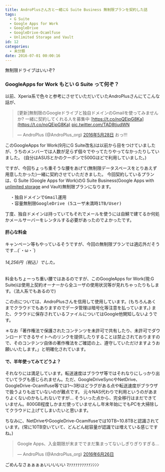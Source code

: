 ```yaml
---
title: AndroPlusさん方と一緒にG Suite Business 無制限プランを契約した話
tags:
  - G Suite
  - Google Apps for Work
  - GoogleDrive
  - GoogleDrive-Ocamlfuse
  - Unlimited Storage and Vault
id: 12
categories:
  - 未分類
date: 2016-07-01 00:00:16
---
```


無制限ドライブはいいぞ?<!--more-->

### GoogleApps for Work もとい G Suite って何ぞ？

以前、Xperia系で色々と参考にさせていただいていたAndroPlusさんにてこんな話が、
> [更新]無制限のGoogleドライブと独自ドメインのGmailを使ってみませんか? 一緒に契約してくれる人を募集中 [https://t.co/noQEipG8Ka](https://t.co/noQEipG8Ka) [pic.twitter.com/TAD8tjudWN](https://t.co/TAD8tjudWN)
> 
> — AndroPlus (@AndroPlus_org) [2016年5月28日](https://twitter.com/AndroPlus_org/status/736418668586795009)
おっ!!!

このGoogleApps for Work(9月にG Suite改名)は以前から目をつけていましたが、うちのメンバーでは人数が足らず個々でやってたりやってなかったりしていました。
(自分はASUSとかのクーポンで500Gほどで利用していました。)

ですが、今回ちょっち重そうな腰をあげて(無制限データスペースをとりあえず用意したかった)一緒に契約させていただきました。
今回契約しているプランは、G Suite (Google Apps for Work)のG Suite Business(Google Apps with <span style="text-decoration: underline;">unlimited storage</span> and Vault)無制限プランになります。
<pre>  ・独自ドメインでGmail運用
  ・容量無制限GoogleDrive (5ユーザ未満時1TB/User)</pre>
丁度、独自ドメインは持っていてもそれでメールを使うには自鯖で建てるか何処かメールサーバーをレンタルする必要があったのでよかったです。

#### 肝心な料金

キャンペーン等もやっているそうですが、今回の無制限プランでは適応外だそうです...(´・ω・`)

###### 14,256円（税込）でした。

料金もちょーっち重い腰ではあるのですが、このGoogleApps for Work(現:G Suite)は使用上契約オーナーから全ユーザの使用状況等が見れちゃったりもします。（法人系でもあるので)

この点については、AndroPlusさんを信用して使用しています。(もちろんあくまでクラウドでもありますのでデータ管理は暗号化等注意を払っています。)
また、クラウドに保存されているファイルについてはGoogle他関知しないようです。

＊なお「著作権法で保護されたコンテンツを未許可で共有したり、未許可でダウンロードできるサイトへのリンクを提供したりすることは禁止されておりますので、そのコンテンツ自体の著作権法をご確認の上、遵守していただけますようお願いいたします。」と明確化されています。

#### で、半年使ってみてどうよ？

それなりには満足しています。転送速度はブラウザ等ではそれなりにしっかり出ていてラグも感じられません。ただ、GoogleDriveSyncやNetDrive、GoogleDrive-Ocamlfuse等では1～3秒ほどラグがある点や転送速度がブラウザで扱うよりも出ていないのが難点です。
元々NAS代わりで利用というのがあまりよくないのかもしれないですが...
そういった点から、完全移行はまだできていません。800GB程度しかまだ使っていませんし年末年始にでもPCを大掃除してクラウドに上げてしまいたいと思います。

ちなみに、NetDriveやGoogleDrive-Ocamlfuseでは10TB~10.8TBと認識されています。(常に10TB空いていて、どんどん総容量が認識では増えている感じですね。)
> Google Apps、入金期限が末まででまだ集まってないしぎりぎりすぎる…
> 
> — AndroPlus (@AndroPlus_org) [2016年6月26日](https://twitter.com/AndroPlus_org/status/746964208898572292)
<script async src="//platform.twitter.com/widgets.js" charset="utf-8"></script>
ごめんなさぁぁぁぁいいいいい ﾏｧｧｧｧｧｧｧｧｧｧﾝﾝﾝﾝ